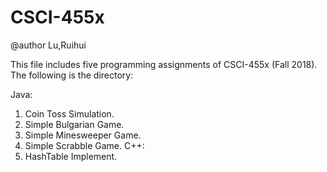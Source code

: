 # CSCI-455x

@author Lu,Ruihui

This file includes five programming assignments of CSCI-455x (Fall 2018).
The following is the directory:

Java:
1. Coin Toss Simulation.
2. Simple Bulgarian Game.
3. Simple Minesweeper Game.
4. Simple Scrabble Game.
C++:
5. HashTable Implement. 
